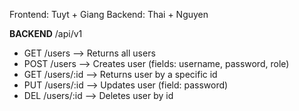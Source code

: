 Frontend: Tuyt + Giang
Backend: Thai + Nguyen

**BACKEND** /api/v1<br/>
<ul>
<li>GET		/users --> Returns all users</li>
<li>POST  /users --> Creates user (fields: username, password, role)</li>
<li>GET   /users/:id --> Returns user by a specific id</li>
<li>PUT   /users/:id --> Updates user (field: password)</li>
<li>DEL   /users/:id --> Deletes user by id</li>
  </ul>
